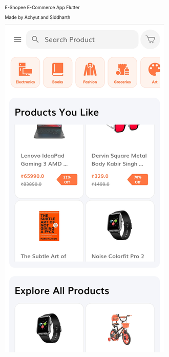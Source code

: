 E-Shopee E-Commerce App Flutter 

Made by Achyut and Siddharth 

<img src="\Final Image/home_screen.png"
     alt="Markdown Monster icon"
     style="float: left; margin-right: 10px;" />
